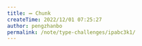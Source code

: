 ```yaml
---
title: ➖ Chunk
createTime: 2022/12/01 07:25:27
author: pengzhanbo
permalink: /note/type-challenges/ipabc3k1/
---
```

